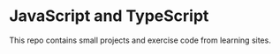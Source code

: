 # JavaScript and TypeScript

This repo contains small projects and exercise code from learning sites.
